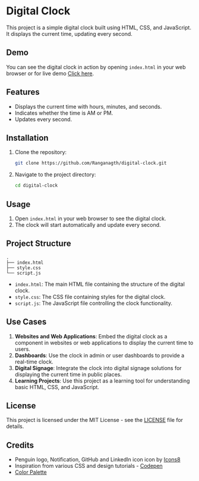 # Digital Clock

This project is a simple digital clock built using HTML, CSS, and JavaScript. It displays the current time, updating every second.

## Demo

You can see the digital clock in action by opening `index.html` in your web browser or for live demo [Click here](http://digital-clock.xtgem.com).

## Features

- Displays the current time with hours, minutes, and seconds.
- Indicates whether the time is AM or PM.
- Updates every second.

## Installation

1. Clone the repository:
    ```bash
    git clone https://github.com/Ranganagth/digital-clock.git
    ```
2. Navigate to the project directory:
    ```bash
    cd digital-clock
    ```

## Usage

1. Open `index.html` in your web browser to see the digital clock.
2. The clock will start automatically and update every second.

## Project Structure

```
.
├── index.html
├── style.css
└── script.js
```

- `index.html`: The main HTML file containing the structure of the digital clock.
- `style.css`: The CSS file containing styles for the digital clock.
- `script.js`: The JavaScript file controlling the clock functionality.

## Use Cases

1. **Websites and Web Applications**: Embed the digital clock as a component in websites or web applications to display the current time to users.
2. **Dashboards**: Use the clock in admin or user dashboards to provide a real-time clock.
3. **Digital Signage**: Integrate the clock into digital signage solutions for displaying the current time in public places.
4. **Learning Projects**: Use this project as a learning tool for understanding basic HTML, CSS, and JavaScript.

## License

This project is licensed under the MIT License - see the [LICENSE](LICENSE) file for details.

## Credits

- Penguin logo, Notification, GitHub and LinkedIn icon</a> icon by <a href="https://icons8.com">Icons8</a>
- Inspiration from various CSS and design tutorials - [Codepen](https://codepen.io/)
- [Color Palette](https://coolors.co/palette/ef476f-f78c6b-ffd166-83d483-06d6a0-0cb0a9-118ab2-073b4c)